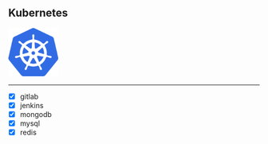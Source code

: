 ## Kubernetes

<img src="https://github.com/kubernetes/kubernetes/raw/master/logo/logo.png" width="100">

------



- [x] gitlab
- [x] jenkins
- [x] mongodb
- [x] mysql
- [x] redis